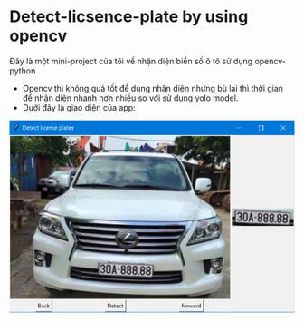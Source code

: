 # Detect-licsence-plate by using opencv

Đây là một mini-project của tôi về nhận diện biển số ô tô sử dụng opencv-python 
- Opencv thì không quá tốt để dùng nhận diện nhưng bù lại thì thời gian để nhận diện nhanh hơn nhiều so với sử dụng yolo model.
- Dưới đây là giao diện của app:

![plot](app.png)
